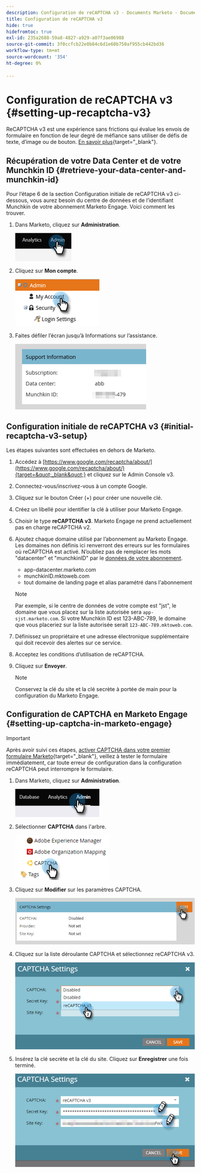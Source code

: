 ```yaml
---
description: Configuration de reCAPTCHA v3 - Documents Marketo - Documentation du produit
title: Configuration de reCAPTCHA v3
hide: true
hidefromtoc: true
exl-id: 235a2688-59a8-4827-a929-a07f3ae06988
source-git-commit: 3f0ccfcb22e0b84c6d1e60b750af955cb442bd36
workflow-type: tm+mt
source-wordcount: '354'
ht-degree: 0%

---
```


# Configuration de reCAPTCHA v3 {#setting-up-recaptcha-v3}

ReCAPTCHA v3 est une expérience sans frictions qui évalue les envois de formulaire en fonction de leur degré de méfiance sans utiliser de défis de texte, d’image ou de bouton. [En savoir plus](https://developers.google.com/search/blog/2018/10/introducing-recaptcha-v3-new-way-to){target=&quot;_blank&quot;}.

## Récupération de votre Data Center et de votre Munchkin ID {#retrieve-your-data-center-and-munchkin-id}

Pour l’étape 6 de la section Configuration initiale de reCAPTCHA v3 ci-dessous, vous aurez besoin du centre de données et de l’identifiant Munchkin de votre abonnement Marketo Engage. Voici comment les trouver.

1. Dans Marketo, cliquez sur **Administration**.

   ![](assets/setting-up-recaptcha-v3-1.png)

1. Cliquez sur **Mon compte**.

   ![](assets/setting-up-recaptcha-v3-2.png)

1. Faites défiler l’écran jusqu’à Informations sur l’assistance.

   ![](assets/setting-up-recaptcha-v3-3.png)

## Configuration initiale de reCAPTCHA v3 {#initial-recaptcha-v3-setup}

Les étapes suivantes sont effectuées en dehors de Marketo.

1. Accédez à [https://www.google.com/recaptcha/about/](https://www.google.com/recaptcha/about/){target=&quot;_blank&quot;} et cliquez sur le Admin Console v3.

1. Connectez-vous/inscrivez-vous à un compte Google.

1. Cliquez sur le bouton Créer (+) pour créer une nouvelle clé.

1. Créez un libellé pour identifier la clé à utiliser pour Marketo Engage.

1. Choisir le type **reCAPTCHA v3**. Marketo Engage ne prend actuellement pas en charge reCAPTCHA v2.

1. Ajoutez chaque domaine utilisé par l’abonnement au Marketo Engage. Les domaines non définis ici renverront des erreurs sur les formulaires où reCAPTCHA est activé. N’oubliez pas de remplacer les mots &quot;datacenter&quot; et &quot;munchkinID&quot; par le [données de votre abonnement](#retrieve-your-data-center-and-munchkin-id).

   * app-datacenter.marketo.com
   * munchkinID.mktoweb.com
   * tout domaine de landing page et alias paramétré dans l&#39;abonnement

   >[!NOTE]
   >
   >Par exemple, si le centre de données de votre compte est &quot;jst&quot;, le domaine que vous placez sur la liste autorisée sera `app-sjst.marketo.com`. Si votre Munchkin ID est 123-ABC-789, le domaine que vous placeriez sur la liste autorisée serait `123-ABC-789.mktoweb.com`.

1. Définissez un propriétaire et une adresse électronique supplémentaire qui doit recevoir des alertes sur ce service.

1. Acceptez les conditions d’utilisation de reCAPTCHA.

1. Cliquez sur **Envoyer**.

   >[!NOTE]
   >
   >Conservez la clé du site et la clé secrète à portée de main pour la configuration du Marketo Engage.

## Configuration de CAPTCHA en Marketo Engage {#setting-up-captcha-in-marketo-engage}

>[!IMPORTANT]
>
>Après avoir suivi ces étapes, [activer CAPTCHA dans votre premier formulaire Marketo](help/marketo/product-docs/demand-generation/forms/using-captcha/enable-captcha-in-marketo-forms.md){target=&quot;_blank&quot;}, veillez à tester le formulaire immédiatement, car toute erreur de configuration dans la configuration reCAPTCHA peut interrompre le formulaire.

1. Dans Marketo, cliquez sur **Administration**.

   ![](assets/setting-up-recaptcha-v3-4.png)

1. Sélectionner **CAPTCHA** dans l&#39;arbre.

   ![](assets/setting-up-recaptcha-v3-5.png)

1. Cliquez sur **Modifier** sur les paramètres CAPTCHA.

   ![](assets/setting-up-recaptcha-v3-6.png)

1. Cliquez sur la liste déroulante CAPTCHA et sélectionnez reCAPTCHA v3.

   ![](assets/setting-up-recaptcha-v3-7.png)

1. Insérez la clé secrète et la clé du site. Cliquez sur **Enregistrer** une fois terminé.

   ![](assets/setting-up-recaptcha-v3-8.png)

